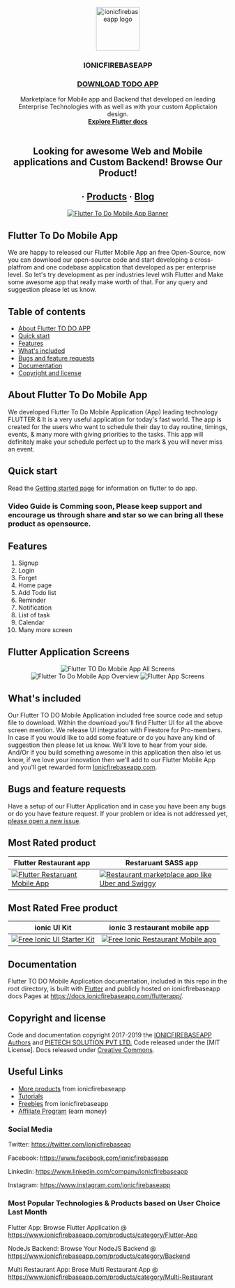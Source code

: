 <p align="center">
  <a href="https://www.ionicfirebaseapp.com/">
    <img src="https://res.cloudinary.com/ionicfirebaseapp/image/upload/v1564048005/ifa-icon_srjsu3.png" alt="ionicfirebaseapp logo" width="100" height="100">
  </a>
</p>
<h3 align="center">IONICFIREBASEAPP</h3>

 <a href="https://www.ionicfirebaseapp.com/products/flutter-mobile-app"> <h3 align="center">DOWNLOAD TODO APP</h3> </a>

<p align="center">
  Marketplace for Mobile app and Backend that developed on leading Enterprise Technologies with as well as with your custom Applictaion design.
  <br>
  <a href="https://docs.ionicfirebaseapp.com/flutterapp/"><strong>Explore Flutter docs </strong></a>
  <br>
  <br>
  </p>
  <h2 align="center"> Looking for awesome Web and Mobile applications and Custom  Backend! Browse Our Product!</h2> 
  <h2 align="center">
  ·
  <a href="https://www.ionicfirebaseapp.com/products">Products</a>
  ·
  <a href="https://www.ionicfirebaseapp.com/blogs">Blog</a>
  </h2>
  
<p align="center">
  <a href="https://www.ionicfirebaseapp.com/products/flutter-mobile-app">
    <img src="https://res.cloudinary.com/dlx35qw0l/image/upload/v1566380513/todo-App-Banner_xlvq3r.jpg" alt="Flutter To Do Mobile App Banner">
  </a>
</p>

## Flutter To Do Mobile App
  We are happy to released our Flutter Mobile App an free Open-Source, now you can download our open-source code and start developing a cross-platfrom and one codebase application that developed as per enterprise level. So let's try development as per industries level wtih Flutter and Make some awesome app that really make worth of that. For any query and suggestion please let us know.
  
## Table of contents

- [About Flutter TO DO APP](#about-flutter-to-do-mobile-app)
- [Quick start](#quick-start)
- [Features](#features)
- [What's included](#whats-included)
- [Bugs and feature requests](#bugs-and-feature-requests)
- [Documentation](#documentation)
- [Copyright and license](#copyright-and-license)

## About Flutter To Do Mobile App

We developed Flutter To Do Mobile Application (App) leading technology FLUTTER & It is a very useful application for today's fast world. The app is created for the users who want to schedule their day to day routine, timings, events, & many more with giving priorities to the tasks. This app will definitely make your schedule perfect up to the mark & you will never miss an event.

## Quick start

Read the [Getting started page](https://docs.ionicfirebaseapp.com/todo/) for information on flutter to do app.
  ### Video Guide is Comming soon, Please keep support and encourage us through share and star so we can bring all these product as opensource.
  
## Features

1. Signup 
2. Login 
3. Forget 
4. Home page
5. Add Todo list
6. Reminder
7. Notification 
8. List of task
9. Calendar 
10. Many more screen 

## Flutter Application Screens
  
  <p align="center">
  <img src="https://res.cloudinary.com/dlx35qw0l/image/upload/v1566380513/todo-App-Banner_xlvq3r.jpg" alt="Flutter TO Do Mobile App All Screens">
  <span> <img src="https://res.cloudinary.com/dzu7tvexv/image/upload/f_auto,q_auto/v1540273764/il1fu5dmqzvqn4ksnyce.png" alt="Flutter To Do Mobile App Overview"> </span>
  <img src="https://res.cloudinary.com/dzu7tvexv/image/upload/f_auto,q_auto/v1540298020/z4k8dqvztghjpo4jjj4p.png" alt="Flutter App Screens">
</p>

## What's included

Our Flutter TO DO Mobile Application included free source code and setup file to download. Within the download you'll find Flutter UI for all the above screen mention. We release UI integration with Firestore for Pro-members. In case if you would like to add some feature or do you have any kind of suggestion then please let us know. We'll love to hear from your side. And/Or if you build something awesome in this application then also let us know, if we love your innovation then we'll add to our Flutter Mobile App and you'll get rewarded form <a href="https://www.ionicfirebaseapp.com">Ionicfirebaseapp.com</a>.


## Bugs and feature requests
  Have a setup of our Flutter Application and in case you have been any bugs or do you have feature request. If your problem or idea is not addressed yet, [please open a new issue](https://github.com/ionicfirebaseapp/flutter-todo-app/issues/new).
  
  
  ## Most Rated product 

| Flutter Restaurant app  | Restaruant SASS app |
| ------------- | ------------- |
| <a href="https://www.ionicfirebaseapp.com/products/flutter-restaurant-app" rel="Flutter mobile app">![Flutter Restaruant Mobile App](https://res.cloudinary.com/dzu7tvexv/image/upload/f_auto,q_auto/v1566389476/ag0chcsr97fw23yc9wwk.jpg) </a> |  <a href="https://www.ionicfirebaseapp.com/products/ionic-nodejs-multi-restaurant-sass-app" rel="Restaurant marketplace app like Uber and Swiggy"> ![Restaurant marketplace app like Uber and Swiggy](https://res.cloudinary.com/dzu7tvexv/image/upload/f_auto,q_auto/v1566367576/rl6d4wgobfpe36xcivss.jpg) </a>| 


## Most Rated Free product 

| ionic UI Kit  | ionic 3 restaurant mobile app |
| ------------- | ------------- |
| <a href="https://www.ionicfirebaseapp.com/products/ionic-starter-ui-ux-kit" rel="Free Ionic UI Starter Kit">![Free Ionic UI Starter Kit](https://res.cloudinary.com/dzu7tvexv/image/upload/w_590,h_300,f_auto,q_auto/v1566380040/rheff2vucbtuqeugpbmv.jpg) </a> |  <a href="https://www.ionicfirebaseapp.com/products/ionic-3-restaurant-mobile-app" rel="Free Ionic Restaurant Mobile app"> ![Free Ionic Restaurant Mobile app](https://res.cloudinary.com/dzu7tvexv/image/upload/f_auto,q_auto/v1566369745/tepubukeji3u5qpr7o3p.jpg) </a>| 


## Documentation

Flutter TO DO Mobile Application documentation, included in this repo in the root directory, is built with [Flutter](https://flutter.dev) and publicly hosted on ionicfirebaseapp docs Pages at <https://docs.ionicfirebaseapp.com/flutterapp/>.


## Copyright and license

Code and documentation copyright 2017-2019 the [IONICFIREBASEAPP Authors](https://ionicfirebaseapp.com) and [PIETECH SOLUTION PVT LTD.](https://pietechsolution.com.com) Code released under the [MIT License]. Docs released under [Creative Commons](https://creativecommons.org/licenses/by/3.0/).

## Useful Links

- [More products](https://www.ionicfirebaseapp.com/products) from ionicfirebaseapp
- [Tutorials](https://www.youtube.com/channel/UCAes_uRy_H3pJ7z4OO78oIg)
- [Freebies]() from Ionicfirebaseapp
- [Affiliate Program](https://www.ionicfirebaseapp.com/affiliate) (earn money)

### Social Media

Twitter: <https://twitter.com/ionicfirebaseap>

Facebook: <https://www.facebook.com/ionicfirebaseapp>

Linkedin: <https://www.linkedin.com/company/ionicfirebaseapp>

Instagram: <https://www.instagram.com/ionicfirebaseapp>

### Most Popular Technologies & Products based on User Choice Last Month

Flutter App: Browse Flutter Application @ https://www.ionicfirebaseapp.com/products/category/Flutter-App

NodeJs Backend: Browse Your NodeJS Backend @ https://www.ionicfirebaseapp.com/products/category/Backend

Multi Restaurant App: Brose Multi Restaurant App @ https://www.ionicfirebaseapp.com/products/category/Multi-Restaurant
